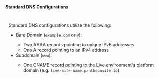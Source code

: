 <div class="panel panel-drop panel-guide" id="accordion">
  <div class="panel-heading panel-drop-heading">
    <a class="accordion-toggle panel-drop-title collapsed" data-toggle="collapse" data-parent="#accordion" data-proofer-ignore data-target="#dns-config2"><h4 class="panel-title panel-drop-title info" style="cursor:pointer;"><span style="line-height:.9" class="glyphicons glyphicons-info-sign"></span> Standard DNS Configurations</h4></a>
  </div>
  <div id="dns-config2" class="collapse" style="padding:10px;">
  <p>Standard DNS configurations utilize the following:</p>
  <ul>
    <li>Bare Domain (<code>example.com</code> or <code>@</code>):</li>
      <ul>
        <li>Two AAAA records pointing to unique IPv6 addresses</li>
        <li>One A record pointing to an IPv4 address</li>
      </ul>
    <li>Subdomain (<code>www</code>):</li>
      <ul>
        <li>One CNAME record pointing to the Live environment's platform domain (e.g. <code>live-site-name.pantheonsite.io</code>)</li>
      </ul>
  </ul>
  </div>
</div>

